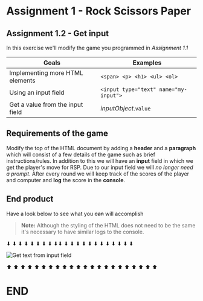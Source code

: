 # Assignment 1 - Rock Scissors Paper
## Assignment 1.2 - Get input
In this exercise we'll modify the game you programmed in *Assignment 1.1*

|Goals|Examples
|----------------|-------------------------------|
|Implementing more HTML elements|`<span> <p> <h1> <ul> <ol>`|
|Using an input field|`<input type="text" name="my-input">`|
|Get a value from the input field|*inputObject*.`value`|


## Requirements of the game
Modify the top of the HTML document by adding a **header** and a **paragraph** which will consist of a few details of the game such as brief instructions/rules. In addition to this we will have an **input** field in which we get the player's move for RSP. Due to our input field we will *no longer need a prompt*. After every round we will keep track of the scores of the player and computer and **log** the score in the **console**.




## End product
Have a look below to see what you ~~can~~ will accomplish
> **Note:** Although the styling of the HTML does not need to be the same it's necessary to have similar logs to the console.

<span>&#x2B07; &#x2B07; &#x2B07; &#x2B07; &#x2B07; &#x2B07; &#x2B07; &#x2B07; &#x2B07;&#x2B07; &#x2B07; &#x2B07; &#x2B07; &#x2B07; &#x2B07; &#x2B07; &#x2B07; &#x2B07; &#x2B07; &#x2B07; &#x2B07; &#x2B07;</span>

![Get text from input field](https://i.gyazo.com/ba1399e08ad597479245ffe37df45640.gif)

<span>&#x2B06; &#x2B06; &#x2B06; &#x2B06; &#x2B06; &#x2B06; &#x2B06; &#x2B06; &#x2B06; &#x2B06; &#x2B06; &#x2B06; &#x2B06; &#x2B06; &#x2B06; &#x2B06; &#x2B06; &#x2B06; &#x2B06; &#x2B06; &#x2B06; &#x2B06;</span>
# END
